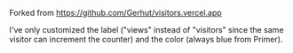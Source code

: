 Forked from https://github.com/Gerhut/visitors.vercel.app

I've only customized the label ("views" instead of "visitors" since the same visitor can increment the counter) and the color (always blue from Primer).
